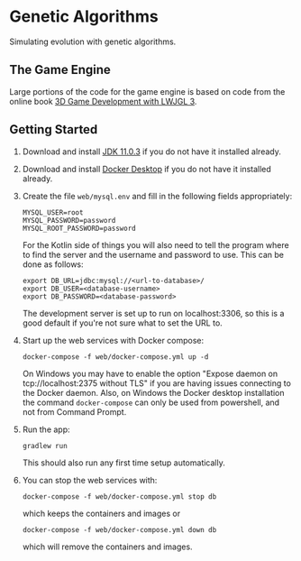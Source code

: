 # Genetic Algorithms
Simulating evolution with genetic algorithms.

## The Game Engine
Large portions of the code for the game engine is based on code from the online book [3D Game Development with LWJGL 3](https://ahbejarano.gitbook.io/lwjglgamedev/).

## Getting Started
1.  Download and install [JDK 11.0.3](https://www.oracle.com/technetwork/java/javase/downloads/jdk11-downloads-5066655.html)
    if you do not have it installed already.
2.  Download and install [Docker Desktop](https://www.docker.com/products/docker-desktop) if you do not have it installed already.

3.  Create the file `web/mysql.env` and fill in the following fields appropriately:
    ```.env
    MYSQL_USER=root
    MYSQL_PASSWORD=password
    MYSQL_ROOT_PASSWORD=password
    ```
    
    For the Kotlin side of things you will also need to tell the program where to find the server and the username and 
    password to use. This can be done as follows:
    ```shell script
    export DB_URL=jdbc:mysql://<url-to-database>/
    export DB_USER=<database-username>
    export DB_PASSWORD=<database-password>
    ```
    The development server is set up to run on localhost:3306, so this is a good default if you're not sure what to set 
    the URL to.
    
4.  Start up the web services with Docker compose:
    ```shell script
    docker-compose -f web/docker-compose.yml up -d
    ```
    On Windows you may have to enable the option "Expose daemon on tcp://localhost:2375 without TLS" if you are having 
    issues connecting to the Docker daemon. Also, on Windows the Docker desktop installation the command 
    `docker-compose` can only be used from powershell, and not from Command Prompt.  

5.  Run the app:
    ```shell script
    gradlew run
    ```
    This should also run any first time setup automatically.
    
6.  You can stop the web services with:
    ```shell script
    docker-compose -f web/docker-compose.yml stop db
    ```
    which keeps the containers and images or
    ```shell script
    docker-compose -f web/docker-compose.yml down db
    ```
    which will remove the containers and images.